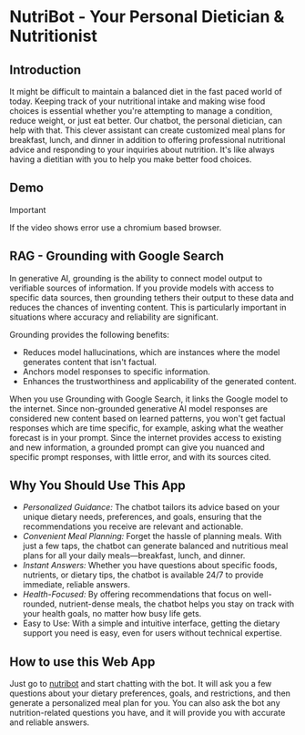 # NutriBot - Your Personal Dietician & Nutritionist

## Introduction

It might be difficult to maintain a balanced diet in the fast paced world of today. Keeping track of your nutritional intake and making wise food choices is essential whether you're attempting to manage a condition, reduce weight, or just eat better. Our chatbot, the personal dietician, can help with that. This clever assistant can create customized meal plans for breakfast, lunch, and dinner in addition to offering professional nutritional advice and responding to your inquiries about nutrition. It's like always having a dietitian with you to help you make better food choices.

## Demo

> [!IMPORTANT]
>
> If the video shows error use a chromium based browser.

## RAG - Grounding with Google Search

In generative AI, grounding is the ability to connect model output to verifiable sources of information. If you provide models with access to specific data sources, then grounding tethers their output to these data and reduces the chances of inventing content. This is particularly important in situations where accuracy and reliability are significant.

Grounding provides the following benefits:

- Reduces model hallucinations, which are instances where the model generates content that isn't factual.
- Anchors model responses to specific information.
- Enhances the trustworthiness and applicability of the generated content.

When you use Grounding with Google Search, it links the Google model to the internet. Since non-grounded generative AI model responses are considered new content based on learned patterns, you won't get factual responses which are time specific, for example, asking what the weather forecast is in your prompt. Since the internet provides access to existing and new information, a grounded prompt can give you nuanced and specific prompt responses, with little error, and with its sources cited.

## Why You Should Use This App

- *Personalized Guidance:* The chatbot tailors its advice based on your unique dietary needs, preferences, and goals, ensuring that the recommendations you receive are relevant and actionable.
- *Convenient Meal Planning:* Forget the hassle of planning meals. With just a few taps, the chatbot can generate balanced and nutritious meal plans for all your daily meals—breakfast, lunch, and dinner.
- *Instant Answers:* Whether you have questions about specific foods, nutrients, or dietary tips, the chatbot is available 24/7 to provide immediate, reliable answers.
- *Health-Focused:* By offering recommendations that focus on well-rounded, nutrient-dense meals, the chatbot helps you stay on track with your health goals, no matter how busy life gets.
- Easy to Use: With a simple and intuitive interface, getting the dietary support you need is easy, even for users without technical expertise.

## How to use this Web App

Just go to [nutribot](https://nutribot-mfwd.onrender.com/) and start chatting with the bot. It will ask you a few questions about your
dietary preferences, goals, and restrictions, and then generate a personalized meal plan for you. You can also ask the bot any
nutrition-related questions you have, and it will provide you with accurate and reliable answers.
